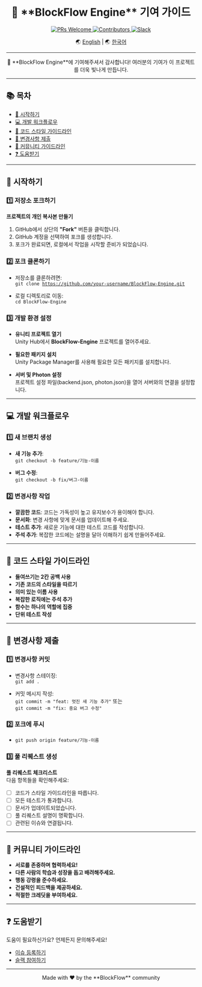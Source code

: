 <div align="center">
  <!-- 배너 -->
  <h1>🔧 **BlockFlow Engine** 기여 가이드</h1>
  <p>
    <a href="http://makeapullrequest.com">
      <img src="https://img.shields.io/badge/PRs-welcome-brightgreen.svg?style=flat-square" alt="PRs Welcome"/>
    </a>
    <a href="https://github.com/BlockFlow/Engine/graphs/contributors">
      <img src="https://img.shields.io/github/contributors/BlockFlow/Engine.svg?style=flat-square" alt="Contributors"/>
    </a>
    <a href="https://join.slack.com/t/pulsewavestudios/shared_invite/zt-2v3951tau-yC3V494lZKfkN8x0MxZuvg">
      <img src="https://img.shields.io/badge/Join-Slack-blue.svg?style=flat-square&logo=slack" alt="Slack"/>
    </a>
  </p>
  <p>🌏 <a href="./CONTRIBUTING.en.md">English</a> | 🌏 <a href="#-시작하기">한국어</a></p>
</div>

<hr>

<p align="center">
  🎉 **BlockFlow Engine**에 기여해주셔서 감사합니다! 여러분의 기여가 이 프로젝트를 더욱 빛나게 만듭니다.
</p>

<hr>

## 📚 목차
<ul>
  <li><a href="#-시작하기">🚀 시작하기</a></li>
  <li><a href="#-개발-워크플로우">💻 개발 워크플로우</a></li>
  <li><a href="#-코드-스타일-가이드라인">📝 코드 스타일 가이드라인</a></li>
  <li><a href="#-변경사항-제출">📮 변경사항 제출</a></li>
  <li><a href="#-커뮤니티-가이드라인">🤝 커뮤니티 가이드라인</a></li>
  <li><a href="#-도움받기">❓ 도움받기</a></li>
</ul>

<hr>

## 🚀 시작하기

### 1️⃣ 저장소 포크하기
**프로젝트의 개인 복사본 만들기**

1. GitHub에서 상단의 **"Fork"** 버튼을 클릭합니다.
2. GitHub 계정을 선택하여 포크를 생성합니다.
3. 포크가 완료되면, 로컬에서 작업을 시작할 준비가 되었습니다.

### 2️⃣ 포크 클론하기

- 저장소를 클론하려면:  
  <code>git clone https://github.com/your-username/BlockFlow-Engine.git</code>
  
- 로컬 디렉토리로 이동:  
  <code>cd BlockFlow-Engine</code>

### 3️⃣ 개발 환경 설정

- **유니티 프로젝트 열기**  
  Unity Hub에서 **BlockFlow-Engine** 프로젝트를 열어주세요.
  
- **필요한 패키지 설치**  
  Unity Package Manager를 사용해 필요한 모든 패키지를 설치합니다.
  
- **서버 및 Photon 설정**  
  프로젝트 설정 파일(backend.json, photon.json)을 열어 서버와의 연결을 설정합니다.

<hr>

## 💻 개발 워크플로우

### 1️⃣ 새 브랜치 생성
- **새 기능 추가**:  
  <code>git checkout -b feature/기능-이름</code>
  
- **버그 수정**:  
  <code>git checkout -b fix/버그-이름</code>

### 2️⃣ 변경사항 작업
- **깔끔한 코드**: 코드는 가독성이 높고 유지보수가 용이해야 합니다.
- **문서화**: 변경 사항에 맞게 문서를 업데이트해 주세요.
- **테스트 추가**: 새로운 기능에 대한 테스트 코드를 작성합니다.
- **주석 추가**: 복잡한 코드에는 설명을 달아 이해하기 쉽게 만들어주세요.

<hr>

## 📝 코드 스타일 가이드라인

- **들여쓰기는 2칸 공백 사용**
- **기존 코드의 스타일을 따르기**
- **의미 있는 이름 사용**
- **복잡한 로직에는 주석 추가**
- **함수는 하나의 역할에 집중**
- **단위 테스트 작성**

<hr>

## 📮 변경사항 제출

### 1️⃣ 변경사항 커밋
- 변경사항 스테이징:  
  <code>git add .</code>
  
- 커밋 메시지 작성:  
  <code>git commit -m "feat: 멋진 새 기능 추가"</code> 또는  
  <code>git commit -m "fix: 중요 버그 수정"</code>

### 2️⃣ 포크에 푸시
- <code>git push origin feature/기능-이름</code>

### 3️⃣ 풀 리퀘스트 생성

**풀 리퀘스트 체크리스트**  
다음 항목들을 확인해주세요:

- [ ] 코드가 스타일 가이드라인을 따릅니다.
- [ ] 모든 테스트가 통과합니다.
- [ ] 문서가 업데이트되었습니다.
- [ ] 풀 리퀘스트 설명이 명확합니다.
- [ ] 관련된 이슈와 연결됩니다.

<hr>

## 🤝 커뮤니티 가이드라인

- **서로를 존중하며 협력하세요!**
- **다른 사람의 학습과 성장을 돕고 배려해주세요.**
- **행동 강령을 준수하세요.**
- **건설적인 피드백을 제공하세요.**
- **적절한 크레딧을 부여하세요.**

<hr>

## ❓ 도움받기

도움이 필요하신가요? 언제든지 문의해주세요!

- [이슈 등록하기](https://github.com/BlockFlow/Engine/issues/new)
- [슬랙 참여하기](https://join.slack.com/t/pulsewavestudios/shared_invite/zt-2v3951tau-yC3V494lZKfkN8x0MxZuvg)

<hr>

<p align="center">
  Made with ❤️ by the **BlockFlow** community
</p>
